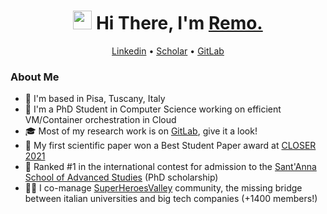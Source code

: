 <h1 align="center"><img src="https://raw.githubusercontent.com/sidbelbase/sidbelbase/master/wave.gif" width="30px"><strong> Hi There, I'm <a href="https://www.linkedin.com/in/remoandreoli/">Remo.</a></strong>
</h1>
<p align="center">
  <a href="https://www.linkedin.com/in/remoandreoli/">Linkedin</a> •
  <a href="https://scholar.google.com/citations?user=tnuSm7sAAAAJ">Scholar</a> •
  <a href="https://gitlab.retis.santannapisa.it/r.andreoli">GitLab</a>
</p>

<h3> About Me </h3>

* 📌 I'm based in Pisa, Tuscany, Italy  
* :school: I'm a PhD Student in Computer Science working on efficient VM/Container orchestration in Cloud
* :mortar_board: Most of my research work is on <a href="https://gitlab.retis.santannapisa.it/r.andreoli">GitLab</a>, give it a look!
* :tada: My first scientific paper won a Best Student Paper award at <a href="https://closer.scitevents.org/?y=2021">CLOSER 2021</a>
* :tada: Ranked \#1 in the international contest for admission to the <a href="https://en.wikipedia.org/wiki/Sant%27Anna_School_of_Advanced_Studies">Sant'Anna School of Advanced Studies</a> (PhD scholarship)
* 🦸‍♂️ I co-manage <a href="https://www.superheroesvalley.fun/">SuperHeroesValley</a> community, the missing bridge between italian universities and big tech companies (+1400 members!)

<!--
**deRemo/deRemo** is a ✨ _special_ ✨ repository because its `README.md` (this file) appears on your GitHub profile.

Here are some ideas to get you started:

- 🔭 I’m currently working on ...
- 🌱 I’m currently learning ...
- 👯 I’m looking to collaborate on ...
- 🤔 I’m looking for help with ...
- 💬 Ask me about ...
- 📫 How to reach me: ...
- 😄 Pronouns: ...
- ⚡ Fun fact: ...
-->
